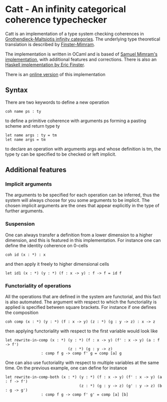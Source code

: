 # Catt - An infinity categorical coherence typechecker

Catt is an implementation of a type system checking coherences in [Grothendieck-Maltsiotis infinity categories](https://arxiv.org/abs/1009.2331). The underlying type theoretical translation is described by [Finster-Mimram](https://arxiv.org/abs/1706.02866).

The implementation is written in OCaml and is based of [Samuel Mimram's implementation](https://github.com/smimram/catt), with additional features and corrections. There is also an [Haskell implementation by Eric Finster](https://github.com/ericfinster/catt).

There is an [online version](https://thibautbenjamin.github.io/catt/) of this implementation

## Syntax
There are two keywords to define a new operation  
```
coh name ps : ty
```
to define a primitive coherence with arguments ps forming a pasting scheme and return type ty
```
let name args : ty = tm  
let name args = tm
```
to declare an operation with arguments args and whose definition is tm, the type ty can be specified to be checked or left implicit.

## Additional features

### Implicit arguments
The arguments to be specified for each operation can be inferred, thus the system will always choose for you some arguments to be implicit. The chosen implicit arguments are the ones that appear explicitly in the type of further arguments. 

### Suspension
One can always transfer a definition from a lower dimension to a higher dimension, and this is featured in this implementation. For instance one can define the identity coherence on 0-cells
```
coh id (x : *) : x
```
and then apply it freely to higher dimensional cells
```
let id1 (x : *) (y : *) (f : x -> y) : f -> f = id f
```

### Functoriality of operations
All the operations that are defined in the system are functorial, and this fact is also automated. The argument with respect to which the functoriality is applied is specified between square brackets. For instance if one defines the composition  
```
coh comp (x : *) (y : *) (f : x -> y) (z : *) (g : y -> z) : x -> z  
```
then applying functoriality with respect to the first variable would look like   
```
let rewrite-in-comp (x : *) (y : *) (f : x -> y) (f' : x -> y) (a : f -> f')
                            (z : *) (g : y -> z)
	            : comp f g -> comp f' g = comp [a] g
```
One can also use fuctoriality with respect to multiple variables at the same time. On the previous example, one can define for instance
```
let rewrite-in-comp-both (x : *) (y : *) (f : x -> y) (f' : x -> y) (a : f -> f')
                                 (z : *) (g : y -> z) (g' : y -> z) (b : g -> g')
 	            : comp f g -> comp f' g' = comp [a] [b]
```
